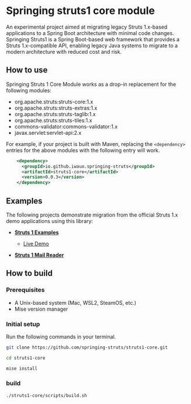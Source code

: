 Springing struts1 core module
=============================

An experimental project aimed at migrating legacy Struts 1.x-based applications
to a Spring Boot architecture with minimal code changes. Springing Struts1 is a
Spring Boot-based web framework that provides a Struts 1.x-compatible API,
enabling legacy Java systems to migrate to a modern architecture with reduced
cost and risk.

How to use
------------

Springing Struts 1 Core Module works as a drop-in replacement for the following
modules:

- org.apache.struts:struts-core:1.x
- org.apache.struts:struts-extras:1.x
- org.apache.struts:struts-taglib:1.x
- org.apache.struts:struts-tiles:1.x
- commons-validator:commons-validator:1.x
- javax.servlet:servlet-api:2.x

For example, if your project is built with Maven, replacing the `<dependency>`
entries for the above modules with the following entry will work.

```xml
    <dependency>
      <groupId>io.github.iwauo.springing-struts</groupId>
      <artifactId>struts1-core</artifactId>
      <version>0.0.3</version>
    </dependency>
```

Examples
------------

The following projects demonstrate migration from the official Struts 1.x demo
applications using this library:

- **[Struts 1 Examples](https://github.com/springing-struts/example-struts1-examples)**
  - [Live Demo](http://129.146.59.150)

- **[Struts 1 Mail Reader](https://github.com/springing-struts/example-struts1-mailreader)**


How to build
------------

### Prerequisites
- A Unix-based system (Mac, WSL2, SteamOS, etc.)
- Mise version manager
 
### Initial setup

Run the following commands in your terminal.
```bash
git clone https://github.com/springing-struts/struts1-core.git
```

```bash
cd struts1-core
```

```bash
mise install
```

### build

```bash
./struts1-core/scripts/build.sh
```